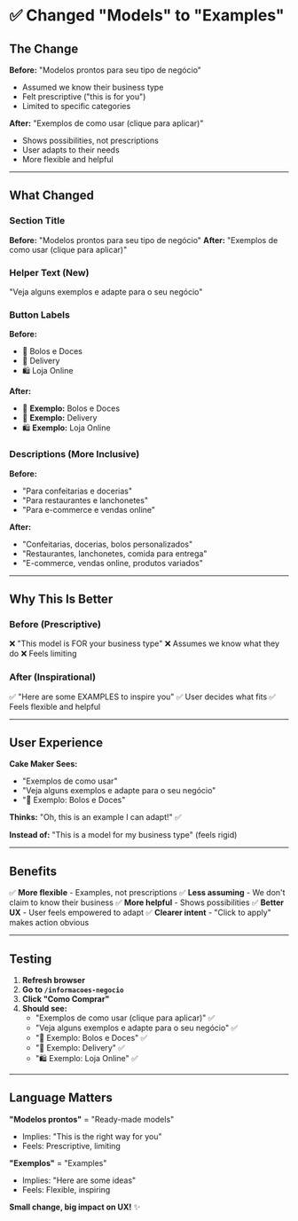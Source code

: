 # ✅ Changed "Models" to "Examples"

## The Change

**Before:** "Modelos prontos para seu tipo de negócio"
- Assumed we know their business type
- Felt prescriptive ("this is for you")
- Limited to specific categories

**After:** "Exemplos de como usar (clique para aplicar)"
- Shows possibilities, not prescriptions
- User adapts to their needs
- More flexible and helpful

---

## What Changed

### Section Title
**Before:** "Modelos prontos para seu tipo de negócio"
**After:** "Exemplos de como usar (clique para aplicar)"

### Helper Text (New)
"Veja alguns exemplos e adapte para o seu negócio"

### Button Labels
**Before:**
- 🎂 Bolos e Doces
- 🍕 Delivery
- 🛍️ Loja Online

**After:**
- 🎂 **Exemplo:** Bolos e Doces
- 🍕 **Exemplo:** Delivery
- 🛍️ **Exemplo:** Loja Online

### Descriptions (More Inclusive)
**Before:**
- "Para confeitarias e docerias"
- "Para restaurantes e lanchonetes"
- "Para e-commerce e vendas online"

**After:**
- "Confeitarias, docerias, bolos personalizados"
- "Restaurantes, lanchonetes, comida para entrega"
- "E-commerce, vendas online, produtos variados"

---

## Why This Is Better

### Before (Prescriptive)
❌ "This model is FOR your business type"
❌ Assumes we know what they do
❌ Feels limiting

### After (Inspirational)
✅ "Here are some EXAMPLES to inspire you"
✅ User decides what fits
✅ Feels flexible and helpful

---

## User Experience

**Cake Maker Sees:**
- "Exemplos de como usar"
- "Veja alguns exemplos e adapte para o seu negócio"
- "🎂 Exemplo: Bolos e Doces"

**Thinks:** "Oh, this is an example I can adapt!" ✅

**Instead of:** "This is a model for my business type" (feels rigid)

---

## Benefits

✅ **More flexible** - Examples, not prescriptions
✅ **Less assuming** - We don't claim to know their business
✅ **More helpful** - Shows possibilities
✅ **Better UX** - User feels empowered to adapt
✅ **Clearer intent** - "Click to apply" makes action obvious

---

## Testing

1. **Refresh browser**
2. **Go to `/informacoes-negocio`**
3. **Click "Como Comprar"**
4. **Should see:**
   - "Exemplos de como usar (clique para aplicar)" ✅
   - "Veja alguns exemplos e adapte para o seu negócio" ✅
   - "🎂 Exemplo: Bolos e Doces" ✅
   - "🍕 Exemplo: Delivery" ✅
   - "🛍️ Exemplo: Loja Online" ✅

---

## Language Matters

**"Modelos prontos"** = "Ready-made models"
- Implies: "This is the right way for you"
- Feels: Prescriptive, limiting

**"Exemplos"** = "Examples"
- Implies: "Here are some ideas"
- Feels: Flexible, inspiring

**Small change, big impact on UX!** ✨
